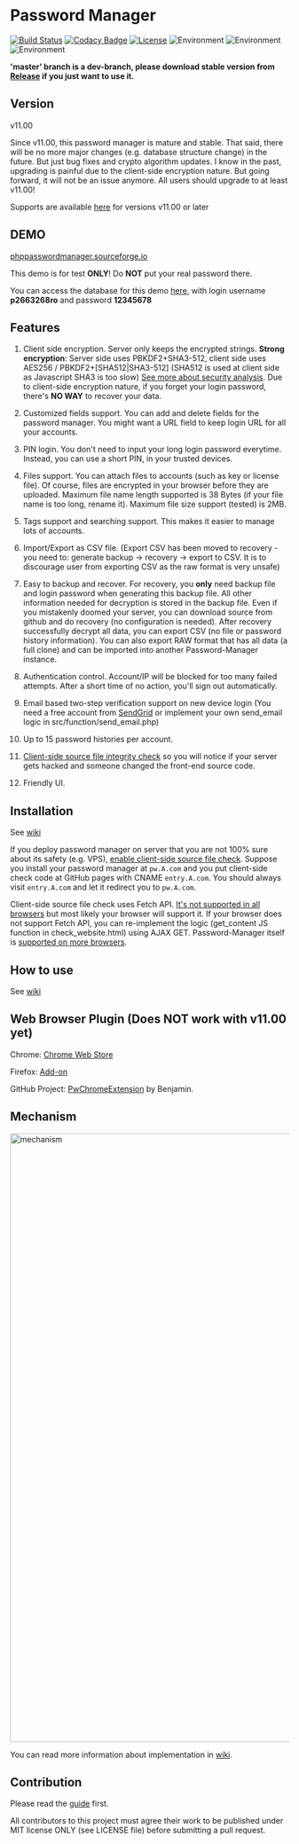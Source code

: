 # Password Manager
[![Build Status](https://travis-ci.org/zeruniverse/Password-Manager.svg)](https://travis-ci.org/zeruniverse/Password-Manager)
[![Codacy Badge](https://api.codacy.com/project/badge/grade/b5d954be72144355aa258748cfd05bca)](https://www.codacy.com/app/zzy8200/Password-Manager)
[![License](https://img.shields.io/badge/license-MIT-blue.svg)](https://github.com/zeruniverse/Password-Manager/blob/master/LICENSE)
![Environment](https://img.shields.io/badge/PHP-7.1+-blue.svg)
![Environment](https://img.shields.io/badge/MySQL-required-ff69b4.svg)
![Environment](https://img.shields.io/badge/HTTPS-required-66ccff.svg)

**'master' branch is a dev-branch, please download stable version from [Release](https://github.com/zeruniverse/Password-Manager/releases) if you just want to use it.**

## Version

v11.00

Since v11.00, this password manager is mature and stable. That said, there will be no more major changes (e.g. database structure change) in the future. But just bug fixes and crypto algorithm updates. I know in the past, upgrading is painful due to the client-side encryption nature. But going forward, it will not be an issue anymore. All users should upgrade to at least v11.00!

Supports are available [here](https://github.com/zeruniverse/Password-Manager/issues) for versions v11.00 or later

## DEMO
[phppasswordmanager.sourceforge.io](https://phppasswordmanager.sourceforge.io)

This demo is for test **ONLY**! Do **NOT** put your real password there.

You can access the database for this demo [here](https://mysql-p.sourceforge.net), with login username **p2663268ro** and password **12345678**

## Features

1. Client side encryption. Server only keeps the encrypted strings. **Strong encryption**: Server side uses PBKDF2+SHA3-512, client side uses AES256 / PBKDF2+[SHA512|SHA3-512]  (SHA512 is used at client side as Javascript SHA3 is too slow)  [See more about security analysis](https://github.com/zeruniverse/Password-Manager/wiki/Mechanism#safety). Due to client-side encryption nature, if you forget your login password, there's **NO WAY** to recover your data.

2. Customized fields support. You can add and delete fields for the password manager. You might want a URL field to keep login URL for all your accounts.

3. PIN login. You don't need to input your long login password everytime. Instead, you can use a short PIN, in your trusted devices.

4. Files support. You can attach files to accounts (such as key or license file). Of course, files are encrypted in your browser before they are uploaded. Maximum file name length supported is 38 Bytes (if your file name is too long, rename it). Maximum file size support (tested) is 2MB.

5. Tags support and searching support. This makes it easier to manage lots of accounts.

6. Import/Export as CSV file. (Export CSV has been moved to recovery - you need to: generate backup -> recovery -> export to CSV. It is to discourage user from exporting CSV as the raw format is very unsafe)

7. Easy to backup and recover. For recovery, you **only** need backup file and login password when generating this backup file. All other information needed for decryption is stored in the backup file. Even if you mistakenly doomed your server, you can download source from github and do recovery (no configuration is needed). After recovery successfully decrypt all data, you can export CSV (no file or password history information). You can also export RAW format that has all data (a full clone) and can be imported into another Password-Manager instance.

8. Authentication control. Account/IP will be blocked for too many failed attempts. After a short time of no action, you'll sign out automatically.

9. Email based two-step verification support on new device login (You need a free account from [SendGrid](https://sendgrid.com/) or implement your own send_email logic in src/function/send_email.php)

10. Up to 15 password histories per account.

11. [Client-side source file integrity check](https://github.com/zeruniverse/Password-Manager/wiki/Installation#enable-client-side-source-file-check) so you will notice if your server gets hacked and someone changed the front-end source code.

12. Friendly UI.

## Installation
See [wiki](https://github.com/zeruniverse/Password-Manager/wiki/Installation)

If you deploy password manager on server that you are not 100% sure about its safety (e.g. VPS), [enable client-side source file check](https://github.com/zeruniverse/Password-Manager/wiki/Installation#enable-client-side-source-file-check). Suppose you install your password manager at `pw.A.com` and you put client-side check code at GitHub pages with CNAME `entry.A.com`. You should always visit `entry.A.com` and let it redirect you to `pw.A.com`.

Client-side source file check uses Fetch API. [It's not supported in all browsers](https://developer.mozilla.org/en-US/docs/Web/API/Body/text) but most likely your browser will support it. If your browser does not support Fetch API, you can re-implement the logic (get_content JS function in check_website.html) using AJAX GET. Password-Manager itself is [supported on more browsers](https://developer.mozilla.org/en-US/docs/Web/API/Web_Crypto_API).

## How to use
See [wiki](https://github.com/zeruniverse/Password-Manager/wiki)

## Web Browser Plugin (Does NOT work with v11.00 yet)

Chrome: [Chrome Web Store](https://chrome.google.com/webstore/detail/password-manager/mbfjokpccbakbnnpklkcginkalkijkan)

Firefox: [Add-on](https://addons.mozilla.org/en-US/firefox/addon/self-hosted-password-addon/)

GitHub Project: [PwChromeExtension](https://github.com/BenjaminHae/PwChromeExtension) by Benjamin.

## Mechanism

<img width="1098" alt="mechanism" src="https://user-images.githubusercontent.com/4648756/89339157-8c6f7b00-d652-11ea-8407-2457c442d32b.jpg">

You can read more information about implementation in [wiki](https://github.com/zeruniverse/Password-Manager/wiki/Mechanism).

## Contribution

Please read the [guide](https://github.com/zeruniverse/Password-Manager/wiki/Contribution) first.

All contributors to this project must agree their work to be published under MIT license ONLY (see LICENSE file) before submitting a pull request.
